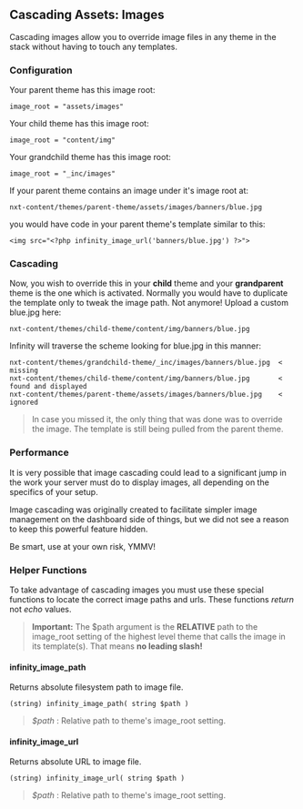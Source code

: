 ## Cascading Assets: Images

Cascading images allow you to override image files in any theme in the stack without
having to touch any templates.

<ul class="infinity-docs-menu"></ul>

### Configuration

Your parent theme has this image root:

	image_root = "assets/images"

Your child theme has this image root:

	image_root = "content/img"

Your grandchild theme has this image root:

	image_root = "_inc/images"

If your parent theme contains an image under it's image root at:

	nxt-content/themes/parent-theme/assets/images/banners/blue.jpg

you would have code in your parent theme's template similar to this:

	<img src="<?php infinity_image_url('banners/blue.jpg') ?>">

### Cascading

Now, you wish to override this in your **child** theme and your **grandparent** theme is the
one which is activated. Normally you would have to duplicate the template only to tweak the
image path. Not anymore! Upload a custom blue.jpg here:

	nxt-content/themes/child-theme/content/img/banners/blue.jpg

Infinity will traverse the scheme looking for blue.jpg in this manner:

	nxt-content/themes/grandchild-theme/_inc/images/banners/blue.jpg  < missing
	nxt-content/themes/child-theme/content/img/banners/blue.jpg       < found and displayed
	nxt-content/themes/parent-theme/assets/images/banners/blue.jpg    < ignored

> In case you missed it, the only thing that was done was to override the image. The
template is still being pulled from the parent theme.

### Performance

It is very possible that image cascading could lead to a significant jump in the
work your server must do to display images, all depending on the specifics of your setup.

Image cascading was originally created to facilitate simpler image management on the dashboard
side of things, but we did not see a reason to keep this powerful feature hidden.

Be smart, use at your own risk, YMMV!

### Helper Functions

To take advantage of cascading images you must use these special functions
to locate the correct image paths and urls. These functions *return* not *echo* values.

> **Important:** The $path argument is the **RELATIVE** path to the image\_root setting
of the highest level theme that calls the image in its template(s). That means
**no leading slash!**

#### infinity\_image\_path

Returns absolute filesystem path to image file.

	(string) infinity_image_path( string $path )

> _$path_ : Relative path to theme's image\_root setting.

#### infinity\_image\_url

Returns absolute URL to image file.

	(string) infinity_image_url( string $path )

> _$path_ : Relative path to theme's image\_root setting.